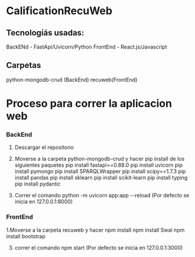 # CalificationRecuWeb
## Tecnologíás usadas:
BackENd - FastApi/Uvicorn/Python
FrontEnd - React.js/Javascript

## Carpetas 
python-mongodb-crud (BackEnd)
recuweb(FrontEnd)

# Proceso para correr la aplicacion web
### BackEnd
1. Descargar el repositorio
2. Moverse a la carpeta python-mongodb-crud y hacer pip install de los siguientes paquetes
pip install fastapi==0.88.0
pip install uvicorn
pip install pymongo
pip install SPARQLWrapper
pip install scipy==1.7.3
pip install pandas
pip install sklearn
pip install scikit-learn
pip install typing
pip install pydantic

3. Correr el comando python -m uvicorn app:app --reload (Por defecto se inicia en 127.0.0.1:8000)
### FrontEnd

1.Moverse a la carpeta recuweb y hacer npm install 
npm install Swal
npm install bootstrap

3. correr el comando npm start (Por defecto se inicia en 127.0.0.1:3000)
